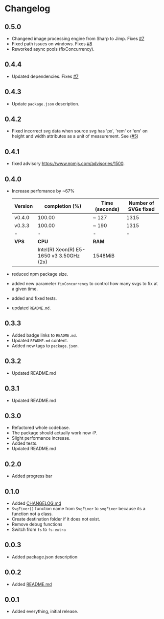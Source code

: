 # Changelog

## 0.5.0

- Changeed image processing engine from Sharp to Jimp. Fixes [#7](https://github.com/oslllo/svg-fixer/issues/7)
- Fixed path issues on windows. Fixes [#8](https://github.com/oslllo/svg-fixer/issues/8)
- Reworked async pools (fixConcurrency).

## 0.4.4

- Updated dependencies. Fixes [#7](https://github.com/oslllo/svg-fixer/issues/7)

## 0.4.3

- Update `package.json` description.

## 0.4.2

- Fixed incorrect svg data when source svg has 'px', 'rem' or 'em' on height and width attributes as a unit of measurement. See ([#5](https://github.com/oslllo/svg-fixer/issues/5))

## 0.4.1

- fixed advisory https://www.npmjs.com/advisories/1500.

## 0.4.0

- Increase perfomance by ~67%

    |Version|completion (%)|Time (seconds)|Number of SVGs fixed|
    |------|------|-----|-----|
    |v0.4.0|100.00|~ 127|1315|
    |v0.3.3|100.00|~ 190|1315|
    |-|-|-|-|
    |**VPS**|**CPU**|**RAM**|||
    ||Intel(R) Xeon(R) E5-1650 v3 3.50GHz (2x) | 1548MiB|||

- reduced npm package size.
- added new parameter `fixConcurrency` to control how many svgs to fix at a given time.
- added and fixed tests.
- updated `README.md`.

## 0.3.3

- Added badge links to `README.md`.
- Updated `README.md` content.
- Added new tags to `package.json`.

## 0.3.2

- Updated README.md

## 0.3.1

- Updated README.md

## 0.3.0

- Refactored whole codebase.
- The package should actually work now :P.
- Slight performance increase.
- Added tests.
- Updated README.md

## 0.2.0

- Added progress bar

## 0.1.0

- Added [CHANGELOG.md](https://github.com/oslllo/svg-fixer/blob/master/CHANGELOG.md)
- `SvgFixer()` function name from `SvgFixer` to `svgFixer` because its a function not a class.
- Create destination folder if it does not exist.
- Remove debug functions
- Switch from `fs` to `fs-extra`

## 0.0.3

- Added package.json description

## 0.0.2

- Added [README.md](https://github.com/oslllo/svg-fixer/blob/master/README.md)

## 0.0.1

- Added everything, initial release.

